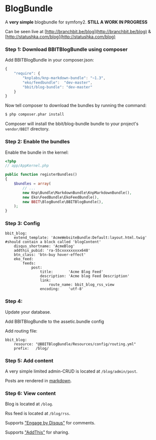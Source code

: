 BlogBundle
=====================


A **very simple** blogbundle for symfony2. **STILL A WORK IN PROGRESS**

Can be seen live at [http://branchbit.be/blog](http://branchbit.be/blog) & [http://statushka.com/blog](http://statushka.com/blog)


### Step 1: Download BBITBlogBundle using composer

Add BBITBlogBundle in your composer.json:

```js
{
    "require": {
        "knplabs/knp-markdown-bundle": "~1.3",
        "eko/feedbundle":  "dev-master",
        "bbit/blog-bundle": "dev-master"
    }
}
```

Now tell composer to download the bundles by running the command:

``` bash
$ php composer.phar install
```

Composer will install the bbit/blog-bundle bundle to your project's `vendor/BBIT` directory.

### Step 2: Enable the bundles

Enable the bundle in the kernel:

``` php
<?php
// app/AppKernel.php

public function registerBundles()
{
    $bundles = array(
        // ...
        new Knp\Bundle\MarkdownBundle\KnpMarkdownBundle(),
        new Eko\FeedBundle\EkoFeedBundle(),
        new BBIT\BlogBundle\BBITBlogBundle(),
    );
}
```


### Step 3: Config

```
bbit_blog:
    extend_template: 'AcmeWebsiteBundle:Default:layout.html.twig' #should contain a block called 'blogContent'
    disqus_shortname: 'AcmeBlog'
    addthis_pubid: 'ra-55cxxxxxxxxx648'
    btn_class: 'btn-buy hover-effect'
    eko_feed:
        feeds:
            post:
                title:       'Acme Blog Feed'
                description: 'Acme blog Feed Description'
                link:
                    route_name: bbit_blog_rss_view
                encoding:    'utf-8'
```
### Step 4: 

Update your database.

Add BBITBlogBundle to the assetic.bundle config

Add routing file:
```
bbit_blog:
    resource: "@BBITBlogBundle/Resources/config/routing.yml"
    prefix:   /blog/
```

### Step 5: Add content

A very simple limited admin-CRUD is located at `/blog/admin/post`.

Posts are rendered in [markdown](https://en.wikipedia.org/wiki/Markdown).

### Step 6: View content

Blog is located at `/blog`.

Rss feed is located at `/blog/rss`.







Supports ["Engage by Disqus"](http://publishers.disq.us/engage) for comments.

Supports ["AddThis"](https://www.addthis.com/get/sharing) for sharing.


